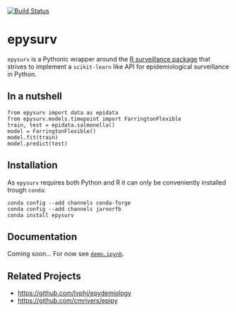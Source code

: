 [![Build Status](https://travis-ci.com/JarnoRFB/epysurv.svg?token=dmY4GfBz2Rs5oxYeuMhW&branch=master)](https://travis-ci.com/JarnoRFB/epysurv)

# epysurv
`epysurv` is a Pythonic wrapper around the [R surveillance package](https://cran.r-project.org/web/packages/surveillance/index.html) 
that strives to implement a `scikit-learn` like API for epidemiological surveillance in Python. 

## In a nutshell

    from epysurv import data as epidata
    from epysurv.models.timepoint import FarringtonFlexible
    train, test = epidata.salmonella()
    model = FarringtonFlexible()
    model.fit(train)
    model.predict(test)


## Installation
As `epysurv` requires both Python and R it can only be conveniently installed trough `conda`:

    conda config --add channels conda-forge 
    conda config --add channels jarnorfb 
    conda install epysurv

## Documentation
Coming soon... For now see [`demo.ipynb`](demo.ipynb).
    
## Related Projects
* https://github.com/lvphj/epydemiology
* https://github.com/cmrivers/epipy